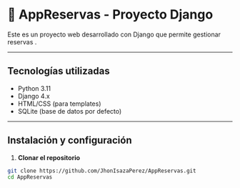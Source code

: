 # 📘 AppReservas - Proyecto Django

Este es un proyecto web desarrollado con Django que permite gestionar reservas .

---

##  Tecnologías utilizadas

- Python 3.11
- Django 4.x
- HTML/CSS (para templates)
- SQLite (base de datos por defecto)

---

## Instalación y configuración

1. **Clonar el repositorio**

```bash
git clone https://github.com/JhonIsazaPerez/AppReservas.git
cd AppReservas
